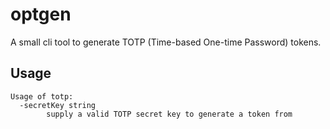 # optgen

A small cli tool to generate TOTP (Time-based One-time Password) tokens.

## Usage

```
Usage of totp:
  -secretKey string
        supply a valid TOTP secret key to generate a token from
```
